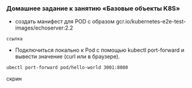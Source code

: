 ### Домашнее задание к занятию «Базовые объекты K8S»
   - создать манифест для POD с образом gcr.io/kubernetes-e2e-test-images/echoserver:2.2

    ссылка

   - Подключиться локально к Pod с помощью kubectl port-forward и вывести значение (curl или в браузере).

   ``` ubectl port-forward pod/hello-world 3001:8080 ```

   скрин
